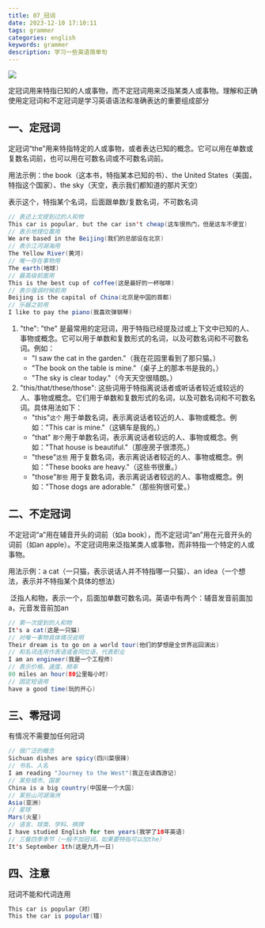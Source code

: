 ```yaml
---
title: 07_冠词
date: 2023-12-10 17:10:11
tags: grammer
categories: english
keywords: grammer
description: 学习一些英语简单句
---
```


![](https://gaoqisen.github.io/GraphBed/202401/20240106163303.png)

定冠词用来特指已知的人或事物，而不定冠词用来泛指某类人或事物。理解和正确使用定冠词和不定冠词是学习英语语法和准确表达的重要组成部分

## 一、定冠词

定冠词“the”用来特指特定的人或事物，或者表达已知的概念。它可以用在单数或复数名词前，也可以用在可数名词或不可数名词前。

用法示例：the book（这本书，特指某本已知的书）、the United States（美国，特指这个国家）、the sky（天空，表示我们都知道的那片天空）

表示这个，特指某个名词，后面跟单数/复数名词，不可数名词

```java
// 表述上文提到过的人和物
This car is popular, but the car isn't cheap(这车很热门，但是这车不便宜)
// 表示地理位置用
We are based in the Beijing(我们的总部设在北京)
// 表示江河湖海用
The Yellow River(黄河)
// 唯一存在事物用
The earth(地球)
// 最高级前面用
This is the best cup of coffee(这是最好的一杯咖啡)
// 表示强调时候前用
Beijing is the capital of China(北京是中国的首都)
// 乐器之前用
I like to pay the piano(我喜欢弹钢琴)
```

1. "the": "the" 是最常用的定冠词，用于特指已经提及过或上下文中已知的人、事物或概念。它可以用于单数和复数形式的名词，以及可数名词和不可数名词。例如：
   - "I saw the cat in the garden."（我在花园里看到了那只猫。）
   - "The book on the table is mine."（桌子上的那本书是我的。）
   - "The sky is clear today."（今天天空很晴朗。）
2. "this/that/these/those": 这些词用于特指离说话者或听话者较近或较远的人、事物或概念。它们用于单数和复数形式的名词，以及可数名词和不可数名词。具体用法如下：
   - "this"`这个` 用于单数名词，表示离说话者较近的人、事物或概念。例如："This car is mine."（这辆车是我的。）
   - "that" `那个`用于单数名词，表示离说话者较远的人、事物或概念。例如："That house is beautiful."（那座房子很漂亮。）
   - "these"`这些` 用于复数名词，表示离说话者较近的人、事物或概念。例如："These books are heavy."（这些书很重。）
   - "those"`那些` 用于复数名词，表示离说话者较远的人、事物或概念。例如："Those dogs are adorable."（那些狗很可爱。）

## 二、不定冠词

不定冠词“a”用在辅音开头的词前（如a book），而不定冠词“an”用在元音开头的词前（如an apple）。不定冠词用来泛指某类人或事物，而非特指一个特定的人或事物。

用法示例：a cat（一只猫，表示说话人并不特指哪一只猫）、an idea（一个想法，表示并不特指某个具体的想法）

 泛指人和物，表示一个，后面加单数可数名词。英语中有两个：辅音发音前面加a，元音发音前加an

```java
// 第一次提到的人和物
It's a cat(这是一只猫)
// 对唯一事物具体情况说明
Their dream is to go on a world tour(他们的梦想是全世界巡回演出)
// 和名词连用作表语或者同位语，代表职业
I am an engineer(我是一个工程师)
// 表示价格、速度、频率
80 miles an hour(80公里每小时)
// 固定短语用
have a good time(玩的开心)
```

## 三、零冠词

有情况不需要加任何冠词

```java
// 很广泛的概念
Sichuan dishes are spicy(四川菜很辣)
// 书名、人名
I am reading "Journey to the West"(我正在读西游记)
// 某些城市、国家
China is a big country(中国是一个大国)
// 某些山河湖海洲
Asia(亚洲)
// 星球
Mars(火星)
// 语言、球类、学科、棋牌
I have studied English for ten years(我学了10年英语)
// 三餐四季季节（一般不加冠词，如果要特指可以加the）
It's September 1th(这是九月一日)
```

## 四、注意

冠词不能和代词连用

```java
This car is popular（对）
This the car is popular(错)
```

